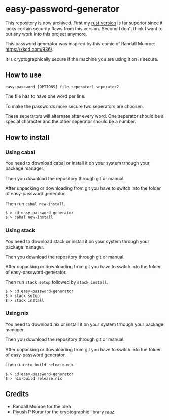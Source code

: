 # easy-password-generator

This repository is now archived.
First my [rust version](https:///github.com/functional-tim/easypassword) is far superior since it lacks certain security flaws from this version.
Second I don't think I want to put any work into this project anymore.

This password generator was inspired by this comic of Randall Munroe: https://xkcd.com/936/.

It is cryptographically secure if the machine you are using it on is secure.

## How to use

```
easy-password [OPTIONS] file seperator1 seperator2
```

The file has to have one word per line.

To make the passwords more secure two seperators are choosen.

These seperators will alternate after every word. One seperator should be a special character and the other seperator should be a number.

## How to install

### Using cabal
You need to download cabal or install it on your system trhough your package manager.

Then  you download the repository through git or manual.

After unpacking or downloading from git you have to switch into the folder of easy-password generator.

Then run `cabal new-install`.


```
$ > cd easy-password-generator
$ > cabal new-install
```

### Using stack
You need to download stack or install it on your system through your package manager.

Then you download the repository through git or manual.

After unpacking or downloading from git you have to switch into the folder of easy-password-generator.

Then run `stack setup` followed by `stack install`.

```
$ > cd easy-password-generator
$ > stack setup
$ > stack install
```

### Using nix
You need to download nix or install it on your system trhough your package manager.

Then  you download the repository through git or manual.

After unpacking or downloading from git you have to switch into the folder of easy-password generator.

Then run `nix-build release.nix`.
```
$ > cd easy-password-generator
$ > nix-build release.nix
```

## Credits

- Randall Munroe for the idea
- Piyush P Kurur for the cryptographic library [raaz](https://hackage.haskell.org/package/raaz-0.2.1)
